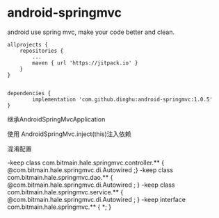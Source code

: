 # android-springmvc
android use spring mvc, make your code better and clean.


	allprojects {
		repositories {
			...
			maven { url 'https://jitpack.io' }
		}
	}
  
  
	dependencies {
	        implementation 'com.github.dinghu:android-springmvc:1.0.5'
	}



继承AndroidSpringMvcApplication

使用 AndroidSpringMvc.inject(this)注入依赖

混淆配置


-keep class com.bitmain.hale.springmvc.controller.** { @com.bitmain.hale.springmvc.di.Autowired <fields>;}
-keep class com.bitmain.hale.springmvc.dao.** { @com.bitmain.hale.springmvc.di.Autowired <fields>; }
-keep class com.bitmain.hale.springmvc.service.** { @com.bitmain.hale.springmvc.di.Autowired <fields>; }
-keep interface com.bitmain.hale.springmvc.** { *; }
